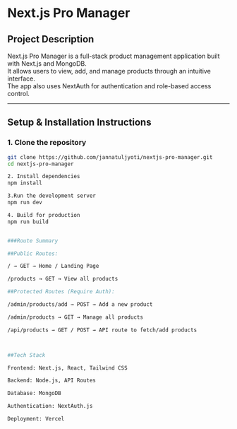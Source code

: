 
# Next.js Pro Manager

## Project Description

Next.js Pro Manager is a full-stack product management application built with Next.js and MongoDB.  
It allows users to view, add, and manage products through an intuitive interface.  
The app also uses NextAuth for authentication and role-based access control.

---

## Setup & Installation Instructions

### 1. Clone the repository

```bash
git clone https://github.com/jannatuljyoti/nextjs-pro-manager.git
cd nextjs-pro-manager

2. Install dependencies
npm install

3.Run the development server
npm run dev

4. Build for production
npm run build


###Route Summary

##Public Routes:

/ → GET → Home / Landing Page

/products → GET → View all products

##Protected Routes (Require Auth):

/admin/products/add → POST → Add a new product

/admin/products → GET → Manage all products

/api/products → GET / POST → API route to fetch/add products



##Tech Stack

Frontend: Next.js, React, Tailwind CSS

Backend: Node.js, API Routes

Database: MongoDB

Authentication: NextAuth.js

Deployment: Vercel

